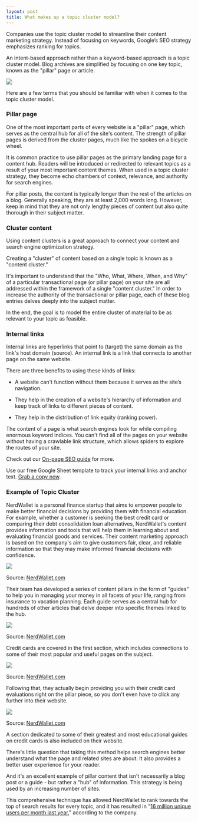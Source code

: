 ```yaml
---
layout: post
title: What makes up a topic cluster model?
---
```


Companies use the topic cluster model to streamline their content marketing strategy. Instead of focusing on keywords, Google’s SEO strategy emphasizes ranking for topics.

An intent-based approach rather than a keyword-based approach is a topic cluster model. Blog archives are simplified by focusing on one key topic, known as the "pillar" page or article.

![](https://cdn.sanity.io/images/bmk0zfcx/production/0b400015a6c91c22799e69c3654e5d1ca9ec6d75-1200x900.png?fit=crop&fm=webp)

Here are a few terms that you should be familiar with when it comes to the topic cluster model.

### Pillar page

One of the most important parts of every website is a "pillar" page, which serves as the central hub for all of the site's content. The strength of pillar pages is derived from the cluster pages, much like the spokes on a bicycle wheel.

It is common practice to use pillar pages as the primary landing page for a content hub. Readers will be introduced or redirected to relevant topics as a result of your most important content themes. When used in a topic cluster strategy, they become echo chambers of context, relevance, and authority for search engines.

For pillar posts, the content is typically longer than the rest of the articles on a blog. Generally speaking, they are at least 2,000 words long. However, keep in mind that they are not only lengthy pieces of content but also quite thorough in their subject matter.

### Cluster content

Using content clusters is a great approach to connect your content and search engine optimization strategy.

Creating a "cluster" of content based on a single topic is known as a "content cluster."

It's important to understand that the "Who, What, Where, When, and Why" of a particular transactional page (or pillar page) on your site are all addressed within the framework of a single "content cluster." In order to increase the authority of the transactional or pillar page, each of these blog entries delves deeply into the subject matter.

In the end, the goal is to model the entire cluster of material to be as relevant to your topic as feasible.

### Internal links

Internal links are hyperlinks that point to (target) the same domain as the link's host domain (source). An internal link is a link that connects to another page on the same website.

There are three benefits to using these kinds of links:

*   A website can't function without them because it serves as the site’s navigation.
    
*   They help in the creation of a website's hierarchy of information and keep track of links to different pieces of content.
    
*   They help in the distribution of link equity (ranking power).
    

The content of a page is what search engines look for while compiling enormous keyword indices. You can't find all of the pages on your website without having a crawlable link structure, which allows spiders to explore the routes of your site.

Check out our [On-page SEO guide](/blog/on-page-seo) for more.

Use our free Google Sheet template to track your internal links and anchor text. [Grab a copy now](https://share.hsforms.com/13snWRTzVSISHjEzi7AtpLQcy7n6?__hstc=41899389.faeffaf24c02c686b4d41d6646627d73.1705192814578.1705192814578.1705192814578.1&__hssc=41899389.1.1705192814579&__hsfp=3969885215).

### Example of Topic Cluster

NerdWallet is a personal finance startup that aims to empower people to make better financial decisions by providing them with financial education. For example, whether a customer is seeking the best credit card or comparing their debt consolidation loan alternatives, NerdWallet's content provides information and tools that will help them in learning about and evaluating financial goods and services. Their content marketing approach is based on the company's aim to give customers fair, clear, and reliable information so that they may make informed financial decisions with confidence.

![](https://cdn.sanity.io/images/bmk0zfcx/production/c1d4c601753c734278bb9c67673e1bbfa84e54b3-1600x821.png?fit=crop&fm=webp)

Source: [NerdWallet.com](https://www.nerdwallet.com/)

Their team has developed a series of content pillars in the form of "guides" to help you in managing your money in all facets of your life, ranging from insurance to vacation planning. Each guide serves as a central hub for hundreds of other articles that delve deeper into specific themes linked to the hub.

![](https://cdn.sanity.io/images/bmk0zfcx/production/6657952870f53bd8298248e924f692036984f63f-1600x709.png?fit=crop&fm=webp)

Source: [NerdWallet.com](https://www.nerdwallet.com/)

Credit cards are covered in the first section, which includes connections to some of their most popular and useful pages on the subject.

![](https://cdn.sanity.io/images/bmk0zfcx/production/230b7658adec720bfbc410464edec2df498efc6a-1600x1027.png?fit=crop&fm=webp)

Source: [NerdWallet.com](https://www.nerdwallet.com/)

Following that, they actually begin providing you with their credit card evaluations right on the pillar piece, so you don't even have to click any further into their website.

![](https://cdn.sanity.io/images/bmk0zfcx/production/2c021408c5f85314b95b259befe1504967b9b13e-1600x784.png?fit=crop&fm=webp)

Source: [NerdWallet.com](https://www.nerdwallet.com/)

A section dedicated to some of their greatest and most educational guides on credit cards is also included on their website.

There's little question that taking this method helps search engines better understand what the page and related sites are about. It also provides a better user experience for your reader.

And it's an excellent example of pillar content that isn't necessarily a blog post or a guide - but rather a "hub" of information. This strategy is being used by an increasing number of sites.

This comprehensive technique has allowed NerdWallet to rank towards the top of search results for every topic, and it has resulted in "[16 million unique users per month last year](https://debanked.com/2021/10/nerdwallet-names-its-competition-reveals-its-web-traffic-figures/)," according to the company.

